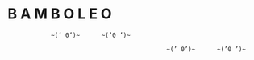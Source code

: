 # B A M B O L E O














	        	~(’ 0’)~      ~(’0 ’)~
							
       		       								~(’ 0’)~      ~(’0 ’)~ 
